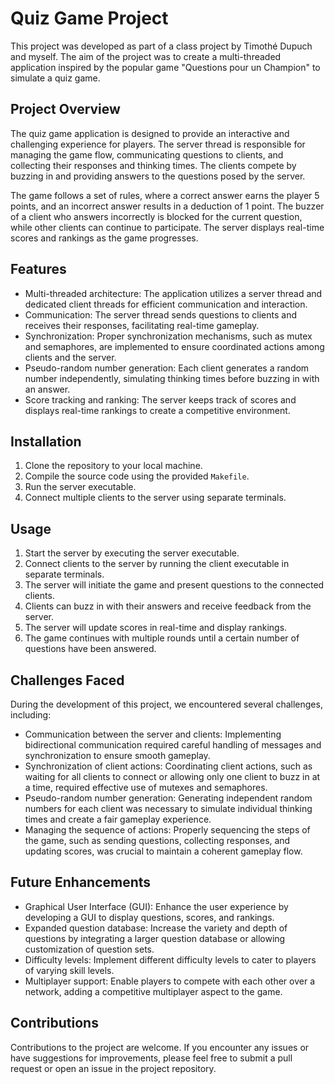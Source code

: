 # Quiz Game Project

This project was developed as part of a class project by Timothé Dupuch and myself. The aim of the project was to create a multi-threaded application inspired by the popular game "Questions pour un Champion" to simulate a quiz game.

## Project Overview

The quiz game application is designed to provide an interactive and challenging experience for players. The server thread is responsible for managing the game flow, communicating questions to clients, and collecting their responses and thinking times. The clients compete by buzzing in and providing answers to the questions posed by the server.

The game follows a set of rules, where a correct answer earns the player 5 points, and an incorrect answer results in a deduction of 1 point. The buzzer of a client who answers incorrectly is blocked for the current question, while other clients can continue to participate. The server displays real-time scores and rankings as the game progresses.

## Features

- Multi-threaded architecture: The application utilizes a server thread and dedicated client threads for efficient communication and interaction.
- Communication: The server thread sends questions to clients and receives their responses, facilitating real-time gameplay.
- Synchronization: Proper synchronization mechanisms, such as mutex and semaphores, are implemented to ensure coordinated actions among clients and the server.
- Pseudo-random number generation: Each client generates a random number independently, simulating thinking times before buzzing in with an answer.
- Score tracking and ranking: The server keeps track of scores and displays real-time rankings to create a competitive environment.

## Installation

1. Clone the repository to your local machine.
2. Compile the source code using the provided `Makefile`.
3. Run the server executable.
4. Connect multiple clients to the server using separate terminals.

## Usage

1. Start the server by executing the server executable.
2. Connect clients to the server by running the client executable in separate terminals.
3. The server will initiate the game and present questions to the connected clients.
4. Clients can buzz in with their answers and receive feedback from the server.
5. The server will update scores in real-time and display rankings.
6. The game continues with multiple rounds until a certain number of questions have been answered.

## Challenges Faced

During the development of this project, we encountered several challenges, including:

- Communication between the server and clients: Implementing bidirectional communication required careful handling of messages and synchronization to ensure smooth gameplay.
- Synchronization of client actions: Coordinating client actions, such as waiting for all clients to connect or allowing only one client to buzz in at a time, required effective use of mutexes and semaphores.
- Pseudo-random number generation: Generating independent random numbers for each client was necessary to simulate individual thinking times and create a fair gameplay experience.
- Managing the sequence of actions: Properly sequencing the steps of the game, such as sending questions, collecting responses, and updating scores, was crucial to maintain a coherent gameplay flow.

## Future Enhancements

- Graphical User Interface (GUI): Enhance the user experience by developing a GUI to display questions, scores, and rankings.
- Expanded question database: Increase the variety and depth of questions by integrating a larger question database or allowing customization of question sets.
- Difficulty levels: Implement different difficulty levels to cater to players of varying skill levels.
- Multiplayer support: Enable players to compete with each other over a network, adding a competitive multiplayer aspect to the game.

## Contributions

Contributions to the project are welcome. If you encounter any issues or have suggestions for improvements, please feel free to submit a pull request or open an issue in the project repository.

